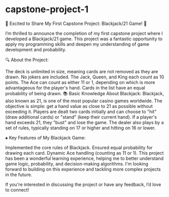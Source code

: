 # capstone-project-1
🎉 Excited to Share My First Capstone Project: Blackjack/21 Game! 🎉

I’m thrilled to announce the completion of my first capstone project where I developed a Blackjack/21 game. This project was a fantastic opportunity to apply my programming skills and deepen my understanding of game development and probability.

🔍 About the Project:

The deck is unlimited in size, meaning cards are not removed as they are drawn.
No jokers are included.
The Jack, Queen, and King each count as 10 points.
The Ace can count as either 11 or 1, depending on which is more advantageous for the player's hand.
Cards in the list have an equal probability of being drawn.
📚 Basic Knowledge About Blackjack:
Blackjack, also known as 21, is one of the most popular casino games worldwide. The objective is simple: get a hand value as close to 21 as possible without exceeding it. Players are dealt two cards initially and can choose to "hit" (draw additional cards) or "stand" (keep their current hand). If a player's hand exceeds 21, they "bust" and lose the game. The dealer also plays by a set of rules, typically standing on 17 or higher and hitting on 16 or lower.

♠ Key Features of My Blackjack Game:

Implemented the core rules of Blackjack.
Ensured equal probability for drawing each card.
Dynamic Ace handling (counting as 11 or 1).
This project has been a wonderful learning experience, helping me to better understand game logic, probability, and decision-making algorithms. I'm looking forward to building on this experience and tackling more complex projects in the future.

If you're interested in discussing the project or have any feedback, I’d love to connect!
